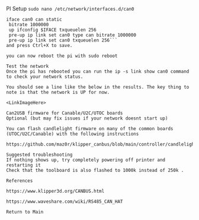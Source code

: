 PI Setup
```sudo nano /etc/network/interfaces.d/can0```

```allow-hotplug can0
iface can0 can static
 bitrate 1000000
 up ifconfig $IFACE txqueuelen 256
 pre-up ip link set can0 type can bitrate 1000000
 pre-up ip link set can0 txqueuelen 256```
and press Ctrl+X to save.

you can now reboot the pi with sudo reboot

Test the network
Once the pi has rebooted you can run the ip -s link show can0 command to check your network status.

You should see a line like the below in the results. The key thing to note is that the network is UP for now.

<LinkImageHere>

Can2USB firmware for Canable/U2C/UTOC boards
Optional (but may fix issues if your network doesnt start up)

You can flash candlelight firmware on many of the common boards (UTOC/U2C/Canable) with the following instructions

https://github.com/maz0r/klipper_canbus/blob/main/controller/candlelight_fw.md

Suggested troubleshooting
If nothing shows up, try completely powering off printer and restarting it
Check that the toolboard is also flashed to 1000k instead of 250k .
 
References
 
https://www.klipper3d.org/CANBUS.html
 
https://www.waveshare.com/wiki/RS485_CAN_HAT

Return to Main
